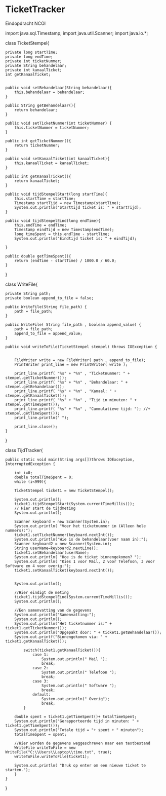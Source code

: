 # TicketTracker
Eindopdracht NCOI

import java.sql.Timestamp;
import java.util.Scanner;
import java.io.*;


class TicketStempel{

    private long startTime;
    private long endTime;
    private int ticketNummer;
    private String behandelaar;
    private int kanaalTicket;
    int getKanaalTicket;
   
    
    public void setBehandelaar(String behandelaar){
        this.behandelaar = behandelaar;
    }
    
    public String getBehandelaar(){
        return behandelaar;
    }
    
    public void setTicketNummer(int ticketNummer) {
        this.ticketNummer = ticketNummer;
    }
    
    public int getTicketNummer(){
        return ticketNummer;
    }
    
    public void setKanaalTicket(int kanaalTicket){
        this.kanaalTicket = kanaalTicket;
    }
    
    public int getKanaalTicket(){
        return kanaalTicket;
    }
        
    public void tijdStempelStart(long startTime){
        this.startTime = startTime;
        Timestamp startTijd = new Timestamp(startTime);
        System.out.println("Starttijd ticket is: " + startTijd);
    }
 
    public void tijdStempelEind(long endTime){
        this.endTime = endTime;
        Timestamp eindTijd = new Timestamp(endTime);
        long timeSpent = this.endTime - startTime;
        System.out.println("Eindtijd ticket is: " + eindTijd);
        
    }
    
    public double getTimeSpent(){
        return (endTime - startTime) / 1000.0 / 60.0;
    }
    
    
}

class WriteFile{
    
    private String path;
    private boolean append_to_file = false;
    
    public WriteFile(String file_path) {
        path = file_path;
    }
    
    public WriteFile( String file_path , boolean append_value) {
        path = file_path;
        append_to_file = append_value;
    }
    
    public void writeToFile(TicketStempel stempel) throws IOException {
        
        
        FileWriter write = new FileWriter( path , append_to_file);
        PrintWriter print_line = new PrintWriter( write );
        
        print_line.printf( "%s" + "%n" , "Ticketnummer: " + stempel.getTicketNummer());
        print_line.printf( "%s" + "%n" , "Behandelaar: " + stempel.getBehandelaar());
        print_line.printf( "%s" + "%n" , "Kanaal: " + stempel.getKanaalTicket());
        print_line.printf( "%s" + "%n" , "Tijd in minuten: " + stempel.getTimeSpent());
        print_line.printf( "%s" + "%n" , "Cummulatieve tijd: "); //+ stempel.getTimeSpent());
        print_line.println(" ");
   
        print_line.close();
    }
}


class TijdTracker{
    
    public static void main(String args[])throws IOException, InterruptedException {
        
        int i=0;
        double totalTimeSpent = 0;
        while (i<999){
    
        TicketStempel ticket1 = new TicketStempel();
        
        System.out.println();
        ticket1.tijdStempelStart(System.currentTimeMillis());
        // Hier start de tijdmeting 
        System.out.println();
        
        Scanner keyboard = new Scanner(System.in);
        System.out.println( "Voer het ticketnummer in (Alleen hele nummers):");
        ticket1.setTicketNummer(keyboard.nextInt());
        System.out.println("Wie is de behandelaar(voer naam in):");
        Scanner keyboard2 = new Scanner(System.in);
        String userName=keyboard2.nextLine();
        ticket1.setBehandelaar(userName);
        System.out.println( "Hoe is de ticket binnengekomen? ");
        System.out.println( "Kies 1 voor Mail, 2 voor Telefoon, 3 voor Software en 4 voor overig:");
        ticket1.setKanaalTicket(keyboard.nextInt());
        
        
        System.out.println();
        
        //Hier eindigt de meting
        ticket1.tijdStempelEind(System.currentTimeMillis());
        System.out.println();
        
        //Een samenvatting van de gegevens
        System.out.println("Samenvatting:");
        System.out.println();
        System.out.println("Het ticketnummer is:" + ticket1.getTicketNummer());
        System.out.println("Opgepakt door: " + ticket1.getBehandelaar());
        System.out.printf("Binnengekomen via: " + ticket1.getKanaalTicket());
             		
            switch(ticket1.getKanaalTicket()){
                case 1: 
                    System.out.println(" Mail ");
                    break;
                case 2: 
                    System.out.println(" Telefoon ");
                    break;
                case 3:
                    System.out.println(" Software ");
                    break;
                default:
                    System.out.println(" Overig");
                    break;
            }       
        
        double spent = ticket1.getTimeSpent()+ totalTimeSpent;
        System.out.println("Gerapporteerde tijd in minuten: " + ticket1.getTimeSpent());
        System.out.println("Totale tijd = "+ spent + " minuten");
        totalTimeSpent = spent;
      
        //Hier worden de gegevens weggeschreven naar een textbestand
        WriteFile writeToFile = new WriteFile("C:\\Users\\Laptop\\time.txt", true);
        writeToFile.writeToFile(ticket1);
        
        System.out.println( "Druk op enter om een nieuwe ticket te starten.");
        }
    }
}

